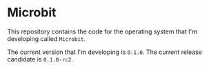 # Microbit

This repository contains the code for the operating system that I'm developing called `Microbit`.

The current version that I'm developing is `0.1.0`. The current release candidate is `0.1.0-rc2`.